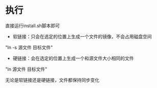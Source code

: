 # 执行
直接运行install.sh脚本即可

+ 软链接：只会在选定的位置上生成一个文件的镜像，不会占用磁盘空间

"ln -s 源文件 目标文件"

+ 硬链接：会在选定的位置上生成一个和源文件大小相同的文件

"ln 源文件 目标文件"

无论是软链接还是硬链接，文件都保持同步变化
